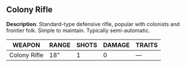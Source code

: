 ## Colony Rifle

**Description**: Standard-type defensive rifle, popular with colonists and frontier folk. Simple to maintain. Typically semi-automatic.

| WEAPON      | RANGE | SHOTS | DAMAGE | TRAITS |
|-------------|-------|-------|--------|--------|
| Colony Rifle| 18”   | 1     | 0      | —      |
